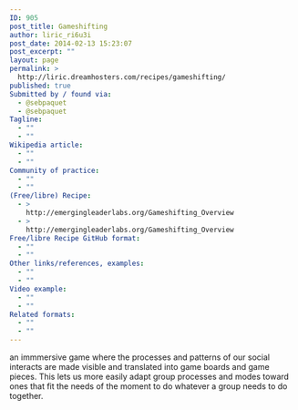 ```yaml
---
ID: 905
post_title: Gameshifting
author: liric_ri6u3i
post_date: 2014-02-13 15:23:07
post_excerpt: ""
layout: page
permalink: >
  http://liric.dreamhosters.com/recipes/gameshifting/
published: true
Submitted by / found via:
  - @sebpaquet
  - @sebpaquet
Tagline:
  - ""
  - ""
Wikipedia article:
  - ""
  - ""
Community of practice:
  - ""
  - ""
(Free/libre) Recipe:
  - >
    http://emergingleaderlabs.org/Gameshifting_Overview
  - >
    http://emergingleaderlabs.org/Gameshifting_Overview
Free/libre Recipe GitHub format:
  - ""
  - ""
Other links/references, examples:
  - ""
  - ""
Video example:
  - ""
  - ""
Related formats:
  - ""
  - ""
---
```

an immmersive game where the processes and patterns of our social interacts are made visible and translated into game boards and game pieces. This lets us more easily adapt group processes and modes toward ones that fit the needs of the moment to do whatever a group needs to do together.